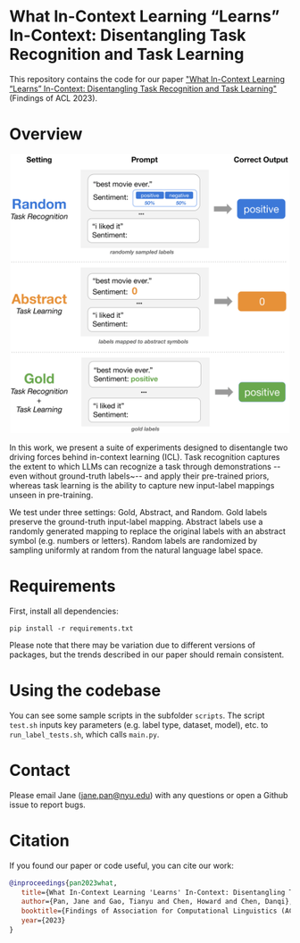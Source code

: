 # What In-Context Learning “Learns” In-Context: Disentangling Task Recognition and Task Learning

This repository contains the code for our paper ["What In-Context Learning “Learns” In-Context: Disentangling Task Recognition and Task Learning"](https://arxiv.org/abs/2305.09731) (Findings of ACL 2023).

# Overview
<!-- ![image](./figure.png) -->
<p align="center">
  <img src="./figure.png" alt= “” width="500" height="500">
</p>


In this work, we present a suite of experiments designed to disentangle two driving forces behind in-context learning (ICL). Task recognition captures the extent to which LLMs can recognize a task through demonstrations -- even without ground-truth labels~-- and apply their pre-trained priors, whereas task learning is the ability to capture new input-label mappings unseen in pre-training.

We test under three settings: Gold, Abstract, and Random. Gold labels preserve the ground-truth input-label mapping. Abstract labels use a randomly generated mapping to replace the original labels with an abstract symbol (e.g. numbers or letters). Random labels are randomized by sampling uniformly at random from the natural language label space.

# Requirements
First, install all dependencies:

```
pip install -r requirements.txt
```

Please note that there may be variation due to different versions of packages, but the trends described in our paper should remain consistent.

# Using the codebase
You can see some sample scripts in the subfolder `scripts`. The script `test.sh` inputs key parameters (e.g. label type, dataset, model), etc. to `run_label_tests.sh`, which calls `main.py`.

 
# Contact
Please email Jane (jane.pan@nyu.edu) with any questions or open a Github issue to report bugs.

# Citation
If you found our paper or code useful, you can cite our work:

```bibtex
@inproceedings{pan2023what,
   title={What In-Context Learning 'Learns' In-Context: Disentangling Task Recognition and Task Learning},
   author={Pan, Jane and Gao, Tianyu and Chen, Howard and Chen, Danqi},
   booktitle={Findings of Association for Computational Linguistics (ACL)},
   year={2023}
}
```
